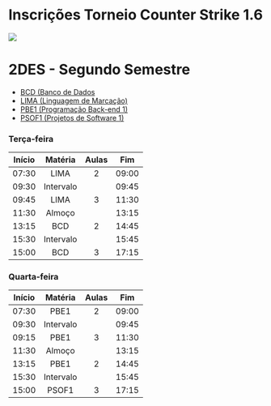 # Inscrições Torneio Counter Strike 1.6
[<img src="https://github.com/user-attachments/assets/60fd6a2d-a7a3-49a5-b0a7-69d0dd3620fe">](https://forms.gle/PYGbHJPq1ptknead8)




# 2DES - Segundo Semestre
- [BCD (Banco de Dados](./01-bcd/)
- [LIMA (Linguagem de Marcação)](./02-lima/)
- [PBE1 (Programação Back-end 1)](./03-pbe1/)
- [PSOF1 (Projetos de Software 1)](./04-psof1/)

### Terça-feira
|Início|Matéria|Aulas|Fim|
|-|:-:|:-:|:-:|
|07:30|LIMA|2|09:00|
|09:30|Intervalo||09:45|
|09:45|LIMA|3|11:30|
|11:30|Almoço||13:15|
|13:15|BCD|2|14:45|
|15:30|Intervalo||15:45|
|15:00|BCD|3|17:15|

### Quarta-feira
|Início|Matéria|Aulas|Fim|
|-|:-:|:-:|:-:|
|07:30|PBE1|2|09:00|
|09:30|Intervalo||09:45|
|09:15|PBE1|3|11:30|
|11:30|Almoço||13:15|
|13:15|PBE1|2|14:45|
|15:30|Intervalo||15:45|
|15:00|PSOF1|3|17:15|
